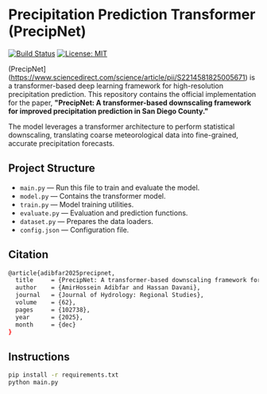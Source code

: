 
# Precipitation Prediction Transformer (PrecipNet)

[![Build Status](https://img.shields.io/travis/com/your-username/PrecipNet.svg?style=flat-square)](https://travis-ci.com/your-username/PrecipNet)
[![License: MIT](https://img.shields.io/badge/License-MIT-yellow.svg?style=flat-square)](https://opensource.org/licenses/MIT)

(PrecipNet](https://www.sciencedirect.com/science/article/pii/S2214581825005671) is a transformer-based deep learning framework for high-resolution precipitation prediction. This repository contains the official implementation for the paper, **"PrecipNet: A transformer-based downscaling framework for improved precipitation prediction in San Diego County."**

The model leverages a transformer architecture to perform statistical downscaling, translating coarse meteorological data into fine-grained, accurate precipitation forecasts.

## Project Structure
- `main.py` — Run this file to train and evaluate the model.
- `model.py` — Contains the transformer model.
- `train.py` — Model training utilities.
- `evaluate.py` — Evaluation and prediction functions.
- `dataset.py` — Prepares the data loaders.
- `config.json` — Configuration file.


## Citation
```bash
@article{adibfar2025precipnet,
  title     = {PrecipNet: A transformer-based downscaling framework for improved precipitation prediction in San Diego County},
  author    = {AmirHossein Adibfar and Hassan Davani},
  journal   = {Journal of Hydrology: Regional Studies},
  volume    = {62},
  pages     = {102738},
  year      = {2025},
  month     = {dec}
}
```
## Instructions
```bash
pip install -r requirements.txt
python main.py

